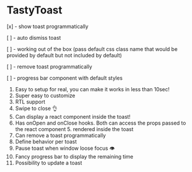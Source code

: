 # TastyToast

[x] - show toast programmatically

[ ] - auto dismiss toast

[ ] - working out of the box (pass default css class name that would be provided by default but not included by default)

[ ] - remove toast programmatically

[ ] - progress bar component with default styles

1. Easy to setup for real, you can make it works in less than 10sec!
2. Super easy to customize
3. RTL support
4. Swipe to close 👌
5. Can display a react component inside the toast!
6. Has onOpen and onClose hooks. Both can access the props passed to the react component 5. rendered inside the toast
7. Can remove a toast programmatically
8. Define behavior per toast
9. Pause toast when window loose focus 👁
10. Fancy progress bar to display the remaining time
11. Possibility to update a toast
